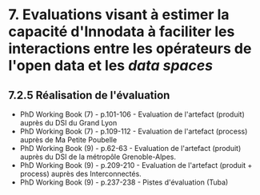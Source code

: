 # 7. Evaluations visant à estimer la capacité d'Innodata à faciliter les interactions entre les opérateurs de l'open data et les *data spaces*

## 7.2.5 Réalisation de l'évaluation 

- PhD Working Book (7) - p.101-106 - Evaluation de l'artefact (produit) auprès du DSI du Grand Lyon
- PhD Working Book (7) - p.109-112 - Evaluation de l'artefact (process) auprès de Ma Petite Poubelle
- PhD Working Book (9) - p.62-63 - Evaluation de l'artefact (produit) auprès du DSI de la métropôle Grenoble-Alpes.
- PhD Working Book (9) - p.209-210 - Evaluation de l'artefact (produit + process) auprès des Interconnectés.
- PhD Working Book (9) - p.237-238 - Pistes d'évaluation (Tuba)

